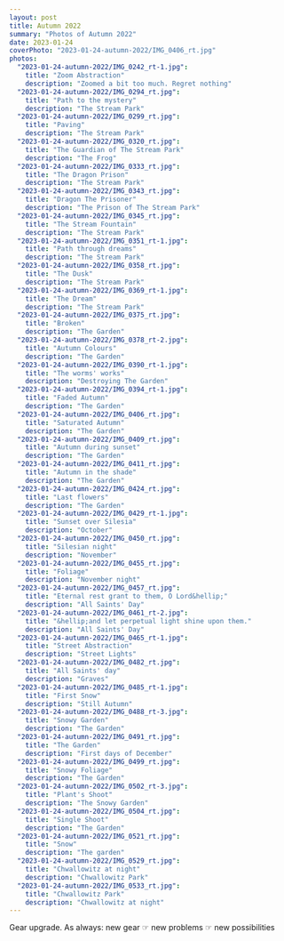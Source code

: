 ```yaml
---
layout: post
title: Autumn 2022
summary: "Photos of Autumn 2022"
date: 2023-01-24
coverPhoto: "2023-01-24-autumn-2022/IMG_0406_rt.jpg"
photos:
  "2023-01-24-autumn-2022/IMG_0242_rt-1.jpg":
    title: "Zoom Abstraction"
    description: "Zoomed a bit too much. Regret nothing"
  "2023-01-24-autumn-2022/IMG_0294_rt.jpg":
    title: "Path to the mystery"
    description: "The Stream Park"
  "2023-01-24-autumn-2022/IMG_0299_rt.jpg":
    title: "Paving"
    description: "The Stream Park"
  "2023-01-24-autumn-2022/IMG_0320_rt.jpg":
    title: "The Guardian of The Stream Park"
    description: "The Frog"
  "2023-01-24-autumn-2022/IMG_0333_rt.jpg":
    title: "The Dragon Prison"
    description: "The Stream Park"
  "2023-01-24-autumn-2022/IMG_0343_rt.jpg":
    title: "Dragon The Prisoner"
    description: "The Prison of The Stream Park"
  "2023-01-24-autumn-2022/IMG_0345_rt.jpg":
    title: "The Stream Fountain"
    description: "The Stream Park"
  "2023-01-24-autumn-2022/IMG_0351_rt-1.jpg":
    title: "Path through dreams"
    description: "The Stream Park"
  "2023-01-24-autumn-2022/IMG_0358_rt.jpg":
    title: "The Dusk"
    description: "The Stream Park"
  "2023-01-24-autumn-2022/IMG_0369_rt-1.jpg":
    title: "The Dream"
    description: "The Stream Park"
  "2023-01-24-autumn-2022/IMG_0375_rt.jpg":
    title: "Broken"
    description: "The Garden"
  "2023-01-24-autumn-2022/IMG_0378_rt-2.jpg":
    title: "Autumn Colours"
    description: "The Garden"
  "2023-01-24-autumn-2022/IMG_0390_rt-1.jpg":
    title: "The worms' works"
    description: "Destroying The Garden"
  "2023-01-24-autumn-2022/IMG_0394_rt-1.jpg":
    title: "Faded Autumn"
    description: "The Garden"
  "2023-01-24-autumn-2022/IMG_0406_rt.jpg":
    title: "Saturated Autumn"
    description: "The Garden"
  "2023-01-24-autumn-2022/IMG_0409_rt.jpg":
    title: "Autumn during sunset"
    description: "The Garden"
  "2023-01-24-autumn-2022/IMG_0411_rt.jpg":
    title: "Autumn in the shade"
    description: "The Garden"
  "2023-01-24-autumn-2022/IMG_0424_rt.jpg":
    title: "Last flowers"
    description: "The Garden"
  "2023-01-24-autumn-2022/IMG_0429_rt-1.jpg":
    title: "Sunset over Silesia"
    description: "October"
  "2023-01-24-autumn-2022/IMG_0450_rt.jpg":
    title: "Silesian night"
    description: "November"
  "2023-01-24-autumn-2022/IMG_0455_rt.jpg":
    title: "Foliage"
    description: "November night"
  "2023-01-24-autumn-2022/IMG_0457_rt.jpg":
    title: "Eternal rest grant to them, O Lord&hellip;"
    description: "All Saints' Day"
  "2023-01-24-autumn-2022/IMG_0461_rt-2.jpg":
    title: "&hellip;and let perpetual light shine upon them."
    description: "All Saints' Day"
  "2023-01-24-autumn-2022/IMG_0465_rt-1.jpg":
    title: "Street Abstraction"
    description: "Street Lights"
  "2023-01-24-autumn-2022/IMG_0482_rt.jpg":
    title: "All Saints' day"
    description: "Graves"
  "2023-01-24-autumn-2022/IMG_0485_rt-1.jpg":
    title: "First Snow"
    description: "Still Autumn"
  "2023-01-24-autumn-2022/IMG_0488_rt-3.jpg":
    title: "Snowy Garden"
    description: "The Garden"
  "2023-01-24-autumn-2022/IMG_0491_rt.jpg":
    title: "The Garden"
    description: "First days of December"
  "2023-01-24-autumn-2022/IMG_0499_rt.jpg":
    title: "Snowy Foliage"
    description: "The Garden"
  "2023-01-24-autumn-2022/IMG_0502_rt-3.jpg":
    title: "Plant's Shoot"
    description: "The Snowy Garden"
  "2023-01-24-autumn-2022/IMG_0504_rt.jpg":
    title: "Single Shoot"
    description: "The Garden"
  "2023-01-24-autumn-2022/IMG_0521_rt.jpg":
    title: "Snow"
    description: "The garden"
  "2023-01-24-autumn-2022/IMG_0529_rt.jpg":
    title: "Chwallowitz at night"
    description: "Chwallowitz Park"
  "2023-01-24-autumn-2022/IMG_0533_rt.jpg":
    title: "Chwallowitz Park"
    description: "Chwallowitz at night"
---
```


Gear upgrade. As always: new gear ☞ new problems ☞ new possibilities
